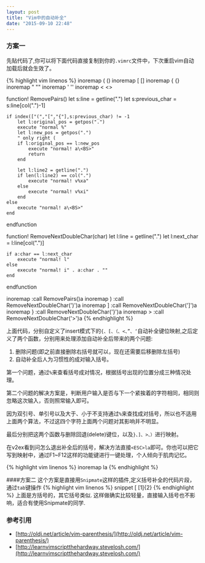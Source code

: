 ```yaml
---
layout: post
title: "Vim中的自动补全"
date: "2015-09-10 22:48"
---
```


### 方案一
先贴代码了,你可以将下面代码直接复制到你的`.vimrc`文件中，下次重启vim自动加载后就会生效了。

{% highlight vim linenos %}
inoremap ( ()<LEFT>
inoremap [ []<LEFT>
inoremap { {}<LEFT>
inoremap " ""<LEFT>
inoremap ' ''<LEFT>
inoremap < <><LEFT>

function! RemovePairs()
    let s:line = getline(".")
    let s:previous_char = s:line[col(".")-1]

    if index(["(","[","{"],s:previous_char) != -1
        let l:original_pos = getpos(".")
        execute "normal %"
        let l:new_pos = getpos(".")
        " only right (
        if l:original_pos == l:new_pos
            execute "normal! a\<BS>"
            return
        end

        let l:line2 = getline(".")
        if len(l:line2) == col(".")
            execute "normal! v%xa"
        else
            execute "normal! v%xi"
        end
    else
        execute "normal! a\<BS>"
    end
endfunction

function! RemoveNextDoubleChar(char)
    let l:line = getline(".")
    let l:next_char = l:line[col(".")]

    if a:char == l:next_char
        execute "normal! l"
    else
        execute "normal! i" . a:char . ""
    end
endfunction

inoremap <BS> <ESC>:call RemovePairs()<CR>a
inoremap ) <ESC>:call RemoveNextDoubleChar(')')<CR>a
inoremap ] <ESC>:call RemoveNextDoubleChar(']')<CR>a
inoremap } <ESC>:call RemoveNextDoubleChar('}')<CR>a
inoremap > <ESC>:call RemoveNextDoubleChar('>')<CR>a
{% endhighlight %}

上面代码，分别自定义了insert模式下的`{、[、（、<、”、‘`自动补全键位映射,之后定义了两个函数，分别用来处理添加自动补全后带来的两个问题:

1. 删除问题(即之前直接删除右括号就可以，现在还需要后移删除左括号)
2. 自动补全后人为习惯性的成对输入括号。

第一个问题，通过`%`来查看括号成对情况，根据括号出现的位置分成三种情况处理。

第二个问题的解决方案是，判断用户输入是否与下一个紧挨着的字符相同，相同则忽略这次输入，否则照常输入即可。

因为双引号、单引号以及大于、小于不支持通过`%`来查找成对括号，所以也不适用上面两个算法，不过这四个字符上面两个问题对其影响并不明显。

最后分别把这两个函数与删除回退(delete)键位，以及`}、]、>、）`进行映射。

在v2ex看到问怎么退出补全后的括号，解决方法直接`<ESC>la`即可。你也可以把它写到映射中，通过F1~F12这样的功能键进行一键处理，个人倾向于肌肉记忆。

{% highlight vim linenos %}
inoremap <F9> <ESC>la
{% endhighlight %}


####方案二
这个方案是直接用`Snipmate`这样的插件,定义括号补全的代码片段，通过`tab`键操作
{% highlight vim linenos %}
snippet [
    [${1}]${2}
{% endhighlight %}
上面是方括号的，其它括号类似. 这样做确实比较轻量，直接输入括号也不影响，适合有使用Snipmate的同学.


### 参考引用
+ [http://oldj.net/article/vim-parenthesis/](http://oldj.net/article/vim-parenthesis/)
+ [http://learnvimscriptthehardway.stevelosh.com/](http://learnvimscriptthehardway.stevelosh.com/)
